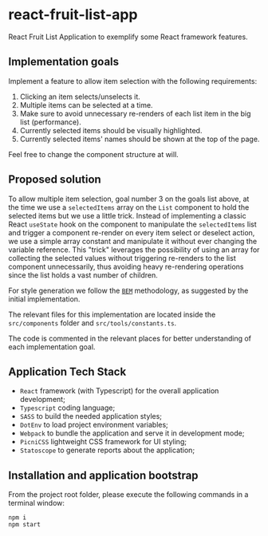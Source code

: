 # react-fruit-list-app

React Fruit List Application to exemplify some React framework features.

## Implementation goals

Implement a feature to allow item selection with the following requirements:

1. Clicking an item selects/unselects it.
2. Multiple items can be selected at a time.
3. Make sure to avoid unnecessary re-renders of each list item in the big list (performance).
4. Currently selected items should be visually highlighted.
5. Currently selected items' names should be shown at the top of the page.

Feel free to change the component structure at will.

## Proposed solution

To allow multiple item selection, goal number 3 on the goals list above, at the time we use a `selectedItems` array on the `List` component to hold the selected items but we use a little trick. Instead of implementing a classic React `useState` hook on the component to manipulate the `selectedItems` list and trigger a component re-render on every item select or deselect action, we use a simple array constant and manipulate it without ever changing the variable reference. This "trick" leverages the possibility of using an array for collecting the selected values without triggering re-renders to the list component unnecessarily, thus avoiding heavy re-rendering operations since the list holds a vast number of children.

For style generation we follow the [`BEM`](https://getbem.com/) methodology, as suggested by the initial implementation.

The relevant files for this implementation are located inside the `src/components` folder and `src/tools/constants.ts`.

The code is commented in the relevant places for better understanding of each implementation goal.

## Application Tech Stack

-   `React` framework (with Typescript) for the overall application development;
-   `Typescript` coding language;
-   `SASS` to build the needed application styles;
-   `DotEnv` to load project environment variables;
-   `Webpack` to bundle the application and serve it in development mode;
-   `PicniCSS` lightweight CSS framework for UI styling;
-   `Statoscope` to generate reports about the application;

## Installation and application bootstrap

From the project root folder, please execute the following commands in a terminal window:

```
npm i
npm start
```
